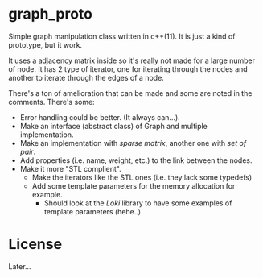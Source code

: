 graph_proto
===========

Simple graph manipulation class written in c++(11). It is just a kind of prototype, but it work.


It uses a adjacency matrix inside so it's really not made for a large number of node.
It has 2 type of iterator, one for iterating through the nodes and another to iterate through the edges of a node.

There's a ton of amelioration that can be made and some are noted in the comments. There's some:
  - Error handling could be better. (It always can...).
  - Make an interface (abstract class) of Graph and multiple implementation.
  - Make an implementation with *sparse matrix*, another one with *set of pair*.
  - Add properties (i.e. name, weight, etc.) to the link between the nodes.
  - Make it more "STL complient".
    + Make the iterators like the STL ones (i.e. they lack some typedefs)
    + Add some template parameters for the memory allocation for example.
      * Should look at the *Loki* library to have some examples of template parameters (hehe..)

License
========
Later...
